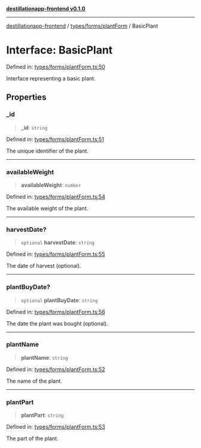 [**destillationapp-frontend v0.1.0**](../../../../README.md)

***

[destillationapp-frontend](../../../../modules.md) / [types/forms/plantForm](../README.md) / BasicPlant

# Interface: BasicPlant

Defined in: [types/forms/plantForm.ts:50](https://github.com/DestillApp/main/blob/ec2df52a50a22efb35f12a0243274f6d03fbca52/frontend/src/types/forms/plantForm.ts#L50)

Interface representing a basic plant.

## Properties

### \_id

> **\_id**: `string`

Defined in: [types/forms/plantForm.ts:51](https://github.com/DestillApp/main/blob/ec2df52a50a22efb35f12a0243274f6d03fbca52/frontend/src/types/forms/plantForm.ts#L51)

The unique identifier of the plant.

***

### availableWeight

> **availableWeight**: `number`

Defined in: [types/forms/plantForm.ts:54](https://github.com/DestillApp/main/blob/ec2df52a50a22efb35f12a0243274f6d03fbca52/frontend/src/types/forms/plantForm.ts#L54)

The available weight of the plant.

***

### harvestDate?

> `optional` **harvestDate**: `string`

Defined in: [types/forms/plantForm.ts:55](https://github.com/DestillApp/main/blob/ec2df52a50a22efb35f12a0243274f6d03fbca52/frontend/src/types/forms/plantForm.ts#L55)

The date of harvest (optional).

***

### plantBuyDate?

> `optional` **plantBuyDate**: `string`

Defined in: [types/forms/plantForm.ts:56](https://github.com/DestillApp/main/blob/ec2df52a50a22efb35f12a0243274f6d03fbca52/frontend/src/types/forms/plantForm.ts#L56)

The date the plant was bought (optional).

***

### plantName

> **plantName**: `string`

Defined in: [types/forms/plantForm.ts:52](https://github.com/DestillApp/main/blob/ec2df52a50a22efb35f12a0243274f6d03fbca52/frontend/src/types/forms/plantForm.ts#L52)

The name of the plant.

***

### plantPart

> **plantPart**: `string`

Defined in: [types/forms/plantForm.ts:53](https://github.com/DestillApp/main/blob/ec2df52a50a22efb35f12a0243274f6d03fbca52/frontend/src/types/forms/plantForm.ts#L53)

The part of the plant.
